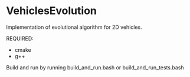 # VehiclesEvolution
Implementation of evolutional algorithm for 2D vehicles.

REQUIRED:
- cmake
- g++

Build and run by running build_and_run.bash or build_and_run_tests.bash


